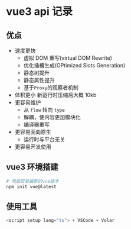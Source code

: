 # vue3 api 记录

## 优点

- 速度更快
  - 虚拟 DOM 重写(virtual DOM Rewrite)
  - 优化插槽生成(OPtimized Slots Generation)
  - 静态树提升
  - 静态属性提升
  - 基于`Proxy`的观察者机制
- 体积更小
  新运行时压缩后大概 10kb
- 更容易维护
  - 从 `flow` 转向 `type`
  - 解耦，使内容更加模块化
  - 编译器重写
- 更容易面向原生
  - 运行时与平台无关
- 更容易开发使用

## vue3 环境搭建

```bash
# 电脑安装最新的vue版本
npm init vue@latest
```

## 使用工具

```js
<script setup lang="ts"> + VSCode + Volar
```
